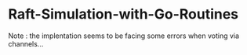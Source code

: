 # Raft-Simulation-with-Go-Routines
Note : the implentation seems to be facing some errors when voting via channels...
